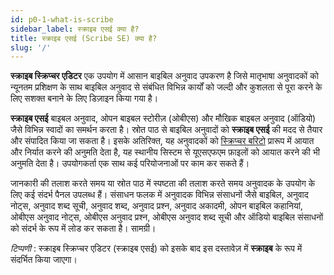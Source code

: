 ```yaml
---
id: p0-1-what-is-scribe
sidebar_label: स्क्राइब एसई क्या है?
title: स्क्राइब एसई (Scribe SE) क्या है?
slug: '/'
---
```


<!-- **Scribe Scripture Editor** is an easy-to-use Bible translation tool designed to empower mother tongue translators to quickly and efficiently complete various tasks related to Bible translation with minimal training.


**Scribe SE** supports different flavours such as Bible Translation, Open Bible Stories(OBS) and Oral Bible Translation(Audio). Bible translations from the source text can be drafted and edited with the help of **Scribe SE**. Additionally, it allows translators to import and export [Scripture Burrito](https://docs.burrito.bible/) format, it also allows importing USFM files from the local system. Users can work on multiple projects simultaneously.

Multiple reference panels are available for the translator to use when looking for information or seeking clarity in the source text. In resource panes the translator can load different resources like Bibles, translation notes,translation words list, translation words, translation questions, translation academy, Open Bible Stories, OBS translation notes, OBS translation question, OBS translation words list and Audio Bible resources as reference material.

*Note* :
 The Scribe Scripture Editor (Scribe SE) will hereafter be referred to as **Scribe** in this document. -->

**स्क्राइब स्क्रिप्चर एडिटर** एक उपयोग में आसान बाइबिल अनुवाद उपकरण है जिसे मातृभाषा अनुवादकों को न्यूनतम प्रशिक्षण के साथ बाइबिल अनुवाद से संबंधित विभिन्न कार्यों को जल्दी और कुशलता से पूरा करने के लिए सशक्त बनाने के लिए डिज़ाइन किया गया है।


**स्क्राइब एसई** बाइबल अनुवाद, ओपन बाइबल स्टोरीज़ (ओबीएस) और मौखिक बाइबल अनुवाद (ऑडियो) जैसे विभिन्न स्वादों का समर्थन करता है। स्रोत पाठ से बाइबिल अनुवादों को **स्क्राइब एसई** की मदद से तैयार और संपादित किया जा सकता है। इसके अतिरिक्त, यह अनुवादकों को [स्क्रिप्चर बरिटो](https://docs.burrito.bible/) प्रारूप में आयात और निर्यात करने की अनुमति देता है, यह स्थानीय सिस्टम से यूएसएफएम फ़ाइलों को आयात करने की भी अनुमति देता है। उपयोगकर्ता एक साथ कई परियोजनाओं पर काम कर सकते हैं।

जानकारी की तलाश करते समय या स्रोत पाठ में स्पष्टता की तलाश करते समय अनुवादक के उपयोग के लिए कई संदर्भ पैनल उपलब्ध हैं। संसाधन फलक में अनुवादक विभिन्न संसाधनों जैसे बाइबिल, अनुवाद नोट्स, अनुवाद शब्द सूची, अनुवाद शब्द, अनुवाद प्रश्न, अनुवाद अकादमी, ओपन बाइबिल कहानियां, ओबीएस अनुवाद नोट्स, ओबीएस अनुवाद प्रश्न, ओबीएस अनुवाद शब्द सूची और ऑडियो बाइबिल संसाधनों को संदर्भ के रूप में लोड कर सकता है। सामग्री।

*टिप्पणी* : स्क्राइब स्क्रिप्चर एडिटर (स्क्राइब एसई) को इसके बाद इस दस्तावेज़ में **स्क्राइब** के रूप में संदर्भित किया जाएगा।